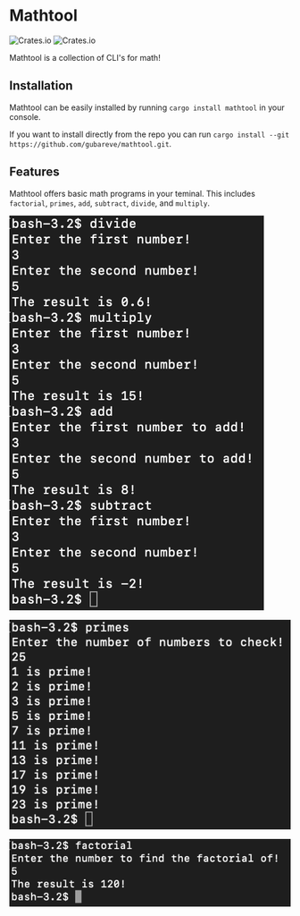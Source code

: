 # Mathtool

![Crates.io](https://img.shields.io/crates/v/mathtool)
![Crates.io](https://img.shields.io/crates/l/mathtool)

Mathtool is a collection of CLI's for math!

## Installation

Mathtool can be easily installed by running `cargo install mathtool` in your console.

If you want to install directly from the repo you can run `cargo install --git https://github.com/gubareve/mathtool.git`.

## Features

Mathtool offers basic math programs in your teminal. This includes `factorial`, `primes`, `add`, `subtract`, `divide`, and `multiply`.

![Basics](https://raw.githubusercontent.com/gubareve/mathtool/master/images/basics.png)

![Basics](https://raw.githubusercontent.com/gubareve/mathtool/master/images/primes.png)

![Basics](https://raw.githubusercontent.com/gubareve/mathtool/master/images/factorial.png)
